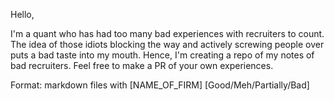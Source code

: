 Hello,

I'm a quant who has had too many bad experiences with recruiters to count. 
The idea of those idiots blocking the way and actively screwing people over puts a bad taste into my mouth.
Hence, I'm creating a repo of my notes of bad recruiters. Feel free to make a PR of your own experiences.


Format: markdown files with [NAME_OF_FIRM] [Good/Meh/Partially/Bad]
